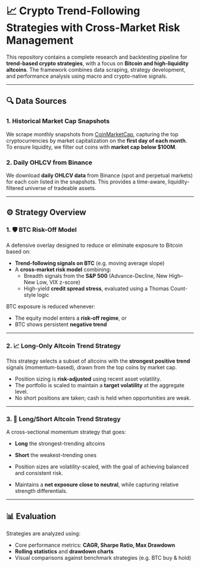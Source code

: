# 📈 Crypto Trend-Following Strategies with Cross-Market Risk Management

This repository contains a complete research and backtesting pipeline for **trend-based crypto strategies**, with a focus on **Bitcoin and high-liquidity altcoins**. The framework combines data scraping, strategy development, and performance analysis using macro and crypto-native signals.

---

## 🔍 Data Sources

### 1. Historical Market Cap Snapshots
We scrape monthly snapshots from [CoinMarketCap](https://coinmarketcap.com/historical/), capturing the top cryptocurrencies by market capitalization on the **first day of each month**.  
To ensure liquidity, we filter out coins with **market cap below $100M**.

### 2. Daily OHLCV from Binance
We download **daily OHLCV data** from Binance (spot and perpetual markets) for each coin listed in the snapshots. This provides a time-aware, liquidity-filtered universe of tradeable assets.

---

## ⚙️ Strategy Overview

### 1. 🛡️ **BTC Risk-Off Model**
A defensive overlay designed to reduce or eliminate exposure to Bitcoin based on:
- **Trend-following signals on BTC** (e.g. moving average slope)
- A **cross-market risk model** combining:
  - Breadth signals from the **S&P 500** (Advance-Decline, New High–New Low, VIX z-score)
  - High-yield **credit spread stress**, evaluated using a Thomas Count-style logic

BTC exposure is reduced whenever:
- The equity model enters a **risk-off regime**, or
- BTC shows persistent **negative trend**

---

### 2. 📈 **Long-Only Altcoin Trend Strategy**
This strategy selects a subset of altcoins with the **strongest positive trend** signals (momentum-based), drawn from the top coins by market cap.

- Position sizing is **risk-adjusted** using recent asset volatility.
- The portfolio is scaled to maintain a **target volatility** at the aggregate level.
- No short positions are taken; cash is held when opportunities are weak.

---

### 3. 🔄 **Long/Short Altcoin Trend Strategy**
A cross-sectional momentum strategy that goes:
- **Long** the strongest-trending altcoins
- **Short** the weakest-trending ones

- Position sizes are volatility-scaled, with the goal of achieving balanced and consistent risk.
- Maintains a **net exposure close to neutral**, while capturing relative strength differentials.

---

## 📊 Evaluation

Strategies are analyzed using:
- Core performance metrics: **CAGR, Sharpe Ratio, Max Drawdown**
- **Rolling statistics** and **drawdown charts**
- Visual comparisons against benchmark strategies (e.g. BTC buy & hold)
